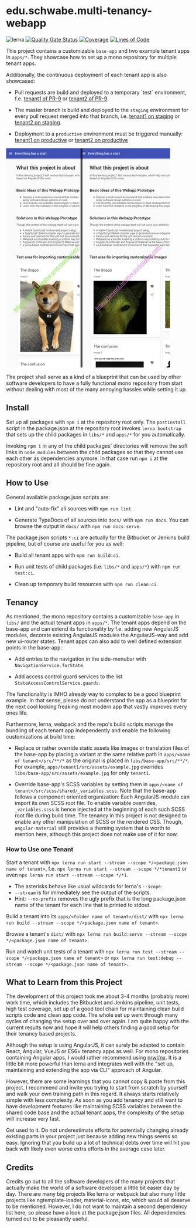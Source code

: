 # edu.schwabe.multi-tenancy-webapp

![lerna](https://img.shields.io/badge/maintained%20with-lerna-cc00ff.svg)
[![Quality Gate Status](https://sonarcloud.io/api/project_badges/measure?project=edu.schwabe.multi-tenancy-webapp&metric=alert_status)](https://sonarcloud.io/dashboard?id=edu.schwabe.multi-tenancy-webapp)
[![Coverage](https://sonarcloud.io/api/project_badges/measure?project=edu.schwabe.multi-tenancy-webapp&metric=coverage)](https://sonarcloud.io/dashboard?id=edu.schwabe.multi-tenancy-webapp)
[![Lines of Code](https://sonarcloud.io/api/project_badges/measure?project=edu.schwabe.multi-tenancy-webapp&metric=ncloc)](https://sonarcloud.io/dashboard?id=edu.schwabe.multi-tenancy-webapp)

This project contains a customizable `base-app` and two example tenant apps in `apps/*`. They showcase how to set up a mono repository for multiple tenant apps.

Additionally, the continuous deployment of each tenant app is also showcased:

- Pull requests are build and deployed to a temporary ´test´ environment, f.e. [tenant1 of PR-9](https://iterative-prototyping.com/PR-9/tenant1/) or [tenant2 of PR-9](https://iterative-prototyping.com/PR-9/tenant2/).

- The master branch is build and deployed to the `staging` environment for every pull request merged into that branch, i.e. [tenant1 on staging](https://staging.iterative-prototyping.com/tenant1/) or [tenant2 on staging](https://staging.iterative-prototyping.com/tenant2/).

- Deployment to a `productive` environment must be triggered manually: [tenant1 on productive](https://tenant1.iterative-prototyping.com/) or [tenant2 on productive](https://tenant2.iterative-prototyping.com/)

![alt text](./project-logo.jpg "Project Logo shows tenant1 at the left half and tenant2 at the right.")

The project shall serve as a kind of a blueprint that can be used by other software developers to have a fully functional mono repository from start without dealing with most of the many annoying hassles while setting it up.

## Install

Set up all packages with `npm i` at the repository root only. The `postinstall` script in the package.json at the repository root invokes `lerna bootstrap` that sets up the child packages in `libs/*` and `apps/*` for you automatically.

Invoking `npm i` in any of the child packages' directories will remove the soft links in `node_modules` between the child packages so that they cannot use each other as dependencies anymore. In that case run `npm i` at the repository root and all should be fine again.

## How to Use

General available package.json scripts are:

- Lint and "auto-fix" all sources with `npm run lint`.

- Generate TypeDocs of all sources into `docs/` with `npm run docs`. You can browse the output in `docs/` with `npm run docs:serve`.

The package.json scripts `*:ci` are actually for the Bitbucket or Jenkins build pipeline, but of course are useful for you as well:

- Build all tenant apps with `npm run build:ci`.

- Run unit tests of child packages (i.e. `libs/*` and `apps/*`) with `npm run test:ci`.

- Clean up temporary build resources with `npm run clean:ci`.

## Tenancy

As mentioned, the mono repository contains a customizable `base-app` in `libs/` and the actual tenant apps in `apps/*`. The tenant apps depend on the base-app and can extend its functionality by f.e. adding new AngularJS modules, decorate existing AngularJS modules the AngularJS-way and add new ui-router states. Tenant apps can also add to well defined extension points in the base-app:

- Add entries to the navigation in the side-menubar with `NavigationService.forState`.

- Add access control guard services to the list `StateAccessControlService.guards`.

The functionality is IMHO already way to complex to be a good blueprint example. In that sense, please do not understand the app as a blueprint for the next cool looking freaking most modern app that vastly improves every ones life.

Furthermore, lerna, webpack and the repo's build scripts manage the bundling of each tenant app independently and enable the following customizations at build time:

- Replace or rather override static assets like images or translation files of the base-app by placing a variant at the same relative path in `apps/<name of tenant>/src/**/*` as the original is placed in `libs/base-app/src/**/*`. For example, `apps/tenant1/src/assets/example.jpg` overrides `libs/base-app/src/assets/example.jpg` for only `tenant1`.

- Override base-app's SCSS variables by setting them in `apps/<name of tenant>/src/scss/shared/_variables.scss`. Note that the base-app follows a component oriented organization: Each AngularJS-module can import its own SCSS root file. To enable variable overrides, `_variables.scss` is hence injected at the beginning of each such SCSS root file during build time. The tenancy in this project is not designed to enable any other manipulation of SCSS or the rendered CSS. Though, `angular-material` still provides a theming system that is worth to mention here, although this project does not make use of it for now.

### How to Use one Tenant

Start a tenant with `npx lerna run start --stream --scope */<package.json name of tenant>`, f.e. `npx lerna run start --stream --scope */*tenant1` or even `npx lerna run start --stream --scope */*1`.

- The asterisks behave like usual wildcards for lerna's `--scope`.
- `--stream` is for immediately see the output of the scripts.
- Hint: `--no-prefix` removes the ugly prefix that is the long package.json name of the tenant for each line that is printed to stdout.

Build a tenant into its `apps/<folder name of tenant>/dist/` with `npx lerna run build --stream --scope */<package.json name of tenant>`.

Browse a tenant's `dist/` with `npx lerna run build:serve --stream --scope */<package.json name of tenant>`.

Run and watch unit tests of a tenant with `npx lerna run test --stream --scope */<package.json name of tenant>` or `npx lerna run test:debug --stream --scope */<package.json name of tenant>`.

## What to Learn from this Project

The development of this project took me about 3-4 months (probably more) work time, which includes the Bitbucket and Jenkins pipeline, unit tests, high test coverage, set up of a good tool chain for maintaining clean build scripts code and clean app code. The whole set up went through many cycles of changing the setup over and over again. I am quite happy with the current results now and hope it will help others finding a good setup for their tenancy based projects.

Although the setup is using AngularJS, it can surely be adapted to contain React, Angular, VueJS or ES6+ tenancy apps as well. For mono repositories containing Angular apps, I would rather recommend using [nrwl/nx](https://github.com/nrwl/nx). It is a little bit more powerful than lerna and integrates well with the "set up, maintaining and extending the app via CLI" approach of Angular.

However, there are some learnings that you cannot copy & paste from this project. I recommend and invite you trying to start from scratch by yourself and walk your own training path in this regard. It always starts relatively simple with less complexity. As soon as you add tenancy and still want to have development features like maintaining SCSS variables between the shared code base and the actual tenant apps, the complexity of the setup will increase very fast.

Get used to it. Do not underestimate efforts for potentially changing already existing parts in your project just because adding new things seems so easy. Ignoring that you build up a lot of technical debts over time will hit you back with likely even worse extra efforts in the average case later.

## Credits

Credits go out to all the software developers of the many projects that actually make the world of a software developer a little bit easier day by day. There are many big projects like lerna or webpack but also many little projects like ngtemplate-loader, material-icons, etc, which would all deserve to be mentioned. However, I do not want to maintain a second dependency list here, so please have a look at the package.json files. All dependencies turned out to be pleasantly useful.
